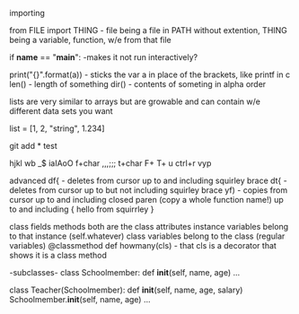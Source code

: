 importing

from FILE import THING - file being a file in PATH without extention, THING being a variable, function, w/e from that file

if __name__ == "__main__": -makes it not run interactively?

print("{}".format(a)) - sticks the var a in place of the brackets, like printf in c
len() - length of something
dir() - contents of someting in alpha order


lists are very similar to arrays but are growable and can contain w/e different data sets you want

list = [1, 2, "string", 1.234]


git add * test

hjkl wb _$
iaIAoO
f+char ,,,;;; t+char F+ T+
u ctrl+r
vyp

advanced 
df{ - deletes from cursor up to and including squirley brace
dt{ - deletes from cursor up to but not including squirley brace
yf) - copies from cursor up to and including closed paren (copy a whole function name!)
up to and including { hello from squirrley }

class
fields
methods
both are the class attributes
instance variables belong to that instance (self.whatever)
class variables belong to the class (regular variables)
@classmethod
def howmany(cls) - that cls is a decorator that shows it is a class method

-subclasses-
class Schoolmember:
    def __init__(self, name, age)
...

class Teacher(Schoolmember):
    def __init__(self, name, age, salary)
        Schoolmember.__init__(self, name, age)
        ...